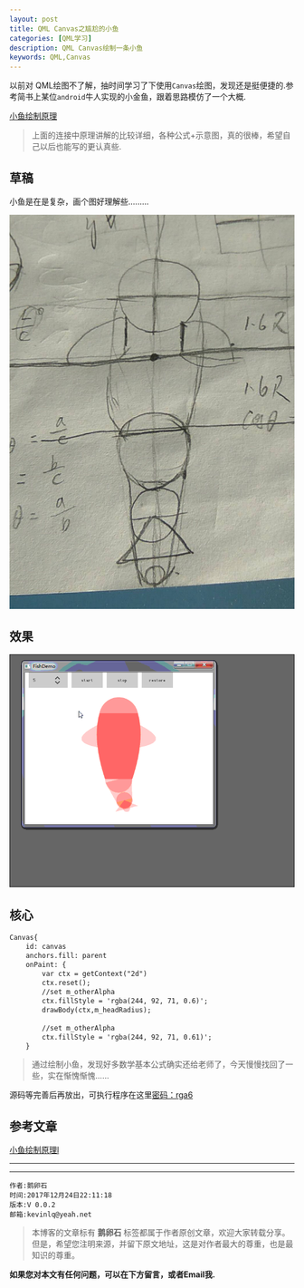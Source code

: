 ```yaml
---
layout: post
title: QML Canvas之尴尬的小鱼
categories: [QML学习]
description: QML Canvas绘制一条小鱼
keywords: QML,Canvas
---
```


以前对 QML绘图不了解，抽时间学习了下使用`Canvas`绘图，发现还是挺便捷的.参考简书上某位`android`牛人实现的小金鱼，跟着思路模仿了一个大概.

[小鱼绘制原理](https://www.jianshu.com/p/3dd3d1524851)

>上面的连接中原理讲解的比较详细，各种公式+示意图，真的很棒，希望自己以后也能写的更认真些.

## 草稿

小鱼是在是复杂，画个图好理解些.........

![草稿](/res/img/blog/QML-learn/Canvas/fish_draf.jpg)


## 效果

![](/res/img/blog/QML-learn/Canvas/canvas_fish.gif)

## 核心
```
Canvas{
    id: canvas
    anchors.fill: parent
    onPaint: {
        var ctx = getContext("2d")
        ctx.reset();
        //set m_otherAlpha
        ctx.fillStyle = 'rgba(244, 92, 71, 0.6)';
        drawBody(ctx,m_headRadius);

        //set m_otherAlpha
        ctx.fillStyle = 'rgba(244, 92, 71, 0.61)';
    }
```

>通过绘制小鱼，发现好多数学基本公式确实还给老师了，今天慢慢找回了一些，实在惭愧惭愧......

源码等完善后再放出，可执行程序在这里[密码：rga6](https://pan.baidu.com/s/1nvpCptR)



## 参考文章

[小鱼绘制原理l](https://www.jianshu.com/p/3dd3d1524851)

---

******

    作者:鹅卵石
    时间:2017年12月24日22:11:18
    版本:V 0.0.2
    邮箱:kevinlq@yeah.net

<!-- more -->

>本博客的文章标有 **鹅卵石** 标签都属于作者原创文章，欢迎大家转载分享。
但是，希望您注明来源，并留下原文地址，这是对作者最大的尊重，也是最知识的尊重。

**如果您对本文有任何问题，可以在下方留言，或者Email我.**